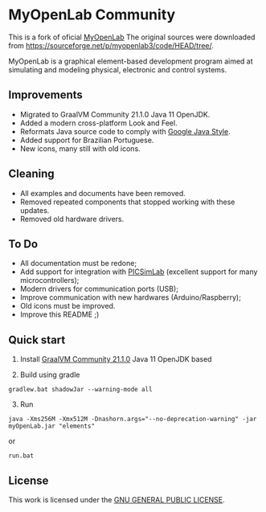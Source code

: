 # MyOpenLab Community

This is a fork of oficial [MyOpenLab](https://myopenlab.org/)
The original sources were downloaded from <https://sourceforge.net/p/myopenlab3/code/HEAD/tree/>.

MyOpenLab is a graphical element-based development program aimed at simulating and modeling physical, electronic and control systems.

## Improvements

- Migrated to GraalVM Community 21.1.0 Java 11 OpenJDK.
- Added a modern cross-platform Look and Feel.
- Reformats Java source code to comply with [Google Java Style](https://github.com/google/google-java-format).
- Added support for Brazilian Portuguese.
- New icons, many still with old icons.

## Cleaning

- All examples and documents have been removed.
- Removed repeated components that stopped working with these updates.
- Removed old hardware drivers.

## To Do

- All documentation must be redone;
- Add support for integration with [PICSimLab](https://github.com/lcgamboa/picsimlab) (excellent support for many microcontrollers);
- Modern drivers for communication ports (USB);
- Improve communication with new hardwares (Arduino/Raspberry);
- Old icons must be improved.
- Improve this README ;)

## Quick start

1. Install [GraalVM Community 21.1.0](https://github.com/graalvm/graalvm-ce-builds/releases/tag/vm-21.1.0) Java 11 OpenJDK based

2. Build using gradle

  ```terminal
  gradlew.bat shadowJar --warning-mode all
  ```

3. Run

  ```terminal
  java -Xms256M -Xmx512M -Dnashorn.args="--no-deprecation-warning" -jar myOpenLab.jar "elements"
  ```

or

  ```terminal
  run.bat
  ```

## License

This work is licensed under the [GNU GENERAL PUBLIC LICENSE](LICENSE).
